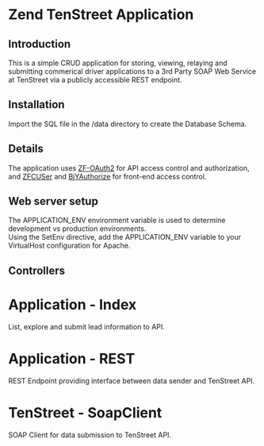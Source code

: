 Zend TenStreet Application
=======================

Introduction
------------
This is a simple CRUD application for storing, viewing, relaying and submitting commerical driver applications to a 3rd Party SOAP Web Service at TenStreet via a publicly accessible REST endpoint. 

Installation
------------
Import the SQL file in the /data directory to create the Database Schema.

Details
------------
The application uses [ZF-OAuth2](https://github.com/zfcampus/zf-oauth2) for API access control and authorization, and [ZFCUSer](https://github.com/ZF-Commons/ZfcUser) and [BjYAuthorize](https://github.com/bjyoungblood/BjyAuthorize) for front-end access control. 

Web server setup
----------------
The APPLICATION_ENV environment variable is used to determine development vs production environments.  
Using the SetEnv directive, add the APPLICATION_ENV variable to your VirtualHost configuration for Apache.  

Controllers
----------------
# Application - Index
List, explore and submit lead information to API.

# Application - REST
REST Endpoint providing interface between data sender and TenStreet API.

# TenStreet - SoapClient
SOAP Client for data submission to TenStreet API.
